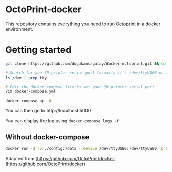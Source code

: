# OctoPrint-docker

This repository contains everything you need to run [Octoprint](https://github.com/foosel/OctoPrint) in a docker environment.

# Getting started

```bash
git clone https://github.com/dogukancagatay/docker-octoprint.git && cd docker-octoprint

# Search for you 3D printer serial port (usually it's /dev/ttyUSB0 or /dev/ttyACM0)
ls /dev | grep tty

# Edit the docker-compose file to set your 3D printer serial port
vim docker-compose.yml

docker-compose up -d
```

You can then go to http://localhost:5000

You can display the log using `docker-compose logs -f`

## Without docker-compose
```bash
docker run -d -v ./config:/data --device /dev/ttyUSB0:/dev/ttyUSB0 -p 5000:5000 --name octoprint dcagatay/octoprint:latest
```

Adapted from [https://github.com/OctoPrint/docker](https://github.com/OctoPrint/docker)
